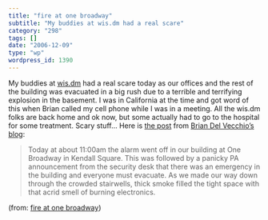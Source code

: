```yaml
---
title: "fire at one broadway"
subtitle: "My buddies at wis.dm had a real scare"
category: "298"
tags: []
date: "2006-12-09"
type: "wp"
wordpress_id: 1390
---
```

My buddies at [wis.dm](http://wis.dm) had a real scare 
 today as our offices and the rest of the building was evacuated in a big 
 rush due to a terrible and terrifying explosion in the 
 basement. I was in California at the time and got word of this when 
 Brian called my cell phone while I was in a meeting. All the wis.dm folks are back home and ok now, but some actually had to go to the hospital for some treatment. Scary stuff…
 Here is [the post](http://hybernaut.com/fire-at-one-broadway) 
 from [Brian Del Vecchio’s blog](http://hybernaut.com/bdv):

> Today at about 11:00am the alarm went off in our building at One 
 Broadway in Kendall Square. This was followed by a panicky PA 
 announcement from the security desk that there was an emergency in the 
 building and everyone must evacuate. As we made our way down through the 
 crowded stairwells, thick smoke filled the tight space with that acrid 
 smell of burning electronics.

 (from: [fire at one 
 broadway](http://hybernaut.com/fire-at-one-broadway))